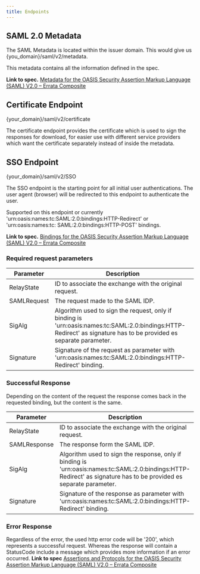 ```yaml
---
title: Endpoints
---
```


## SAML 2.0 Metadata

The SAML Metadata is located within the issuer domain. This would give us {you_domain}/saml/v2/metadata.

This metadata contains all the information defined in the spec.

**Link to
spec.** [Metadata for the OASIS Security Assertion Markup Language (SAML) V2.0 – Errata Composite](https://www.oasis-open.org/committees/download.php/35391/sstc-saml-metadata-errata-2.0-wd-04-diff.pdf)

## Certificate Endpoint

{your_domain}/saml/v2/certificate

The certificate endpoint provides the certificate which is used to sign the responses for download, for easier use with different service providers which want the certificate separately instead of inside the metadata.

## SSO Endpoint

{your_domain}/saml/v2/SSO

The SSO endpoint is the starting point for all initial user authentications. The user agent (browser) will be redirected
to this endpoint to authenticate the user.

Supported on this endpoint or currently 'urn:oasis:names:tc:SAML:2.0:bindings:HTTP-Redirect' or 'urn:oasis:names:tc:
SAML:2.0:bindings:HTTP-POST' bindings.

**Link to spec.** [Bindings for the OASIS Security Assertion Markup Language (SAML) V2.0 – Errata Composite](https://www.oasis-open.org/committees/download.php/35387/sstc-saml-bindings-errata-2.0-wd-05-diff.pdf)

### Required request parameters

| Parameter | Description                                                                                                                                                        |
|---------|--------------------------------------------------------------------------------------------------------------------------------------------------------------------|
| RelayState | ID to associate the exchange with the original request.                                                                                                            |
| SAMLRequest | The request made to the SAML IDP.                                                                                                                                  |
| SigAlg | Algorithm used to sign the request, only if binding is 'urn:oasis:names:tc:SAML:2.0:bindings:HTTP-Redirect' as signature has to be provided es separate parameter. |
| Signature | Signature of the request as parameter with 'urn:oasis:names:tc:SAML:2.0:bindings:HTTP-Redirect' binding.                                                           |


### Successful Response

Depending on the content of the request the response comes back in the requested binding, but the content is the same.

| Parameter | Description                                                                                                                                                         |
|---------|---------------------------------------------------------------------------------------------------------------------------------------------------------------------|
| RelayState | ID to associate the exchange with the original request.                                                                                                             |
| SAMLResponse | The response form the SAML IDP.                                                                                                                                     |
| SigAlg | Algorithm used to sign the response, only if binding is 'urn:oasis:names:tc:SAML:2.0:bindings:HTTP-Redirect' as signature has to be provided es separate parameter. |
| Signature | Signature of the response as parameter with 'urn:oasis:names:tc:SAML:2.0:bindings:HTTP-Redirect' binding.                                                           |


### Error Response

Regardless of the error, the used http error code will be '200', which represents a successful request. Whereas the response will contain a StatusCode include a message which provides more information if an error occurred.
**Link to spec** [Assertions and Protocols for the OASIS Security Assertion Markup Language (SAML) V2.0 – Errata Composite](https://www.oasis-open.org/committees/download.php/35711/sstc-saml-core-errata-2.0-wd-06-diff.pdf)